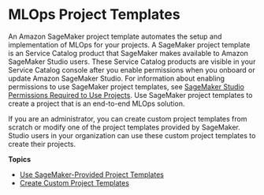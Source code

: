 # MLOps Project Templates<a name="sagemaker-projects-templates"></a>

An Amazon SageMaker project template automates the setup and implementation of MLOps for your projects\. A SageMaker project template is an Service Catalog product that SageMaker makes available to Amazon SageMaker Studio users\. These Service Catalog products are visible in your Service Catalog console after you enable permissions when you onboard or update Amazon SageMaker Studio\. For information about enabling permissions to use SageMaker project templates, see [SageMaker Studio Permissions Required to Use Projects](sagemaker-projects-studio-updates.md)\. Use SageMaker project templates to create a project that is an end\-to\-end MLOps solution\.

If you are an administrator, you can create custom project templates from scratch or modify one of the project templates provided by SageMaker\. Studio users in your organization can use these custom project templates to create their projects\.

**Topics**
+ [Use SageMaker\-Provided Project Templates](sagemaker-projects-templates-sm.md)
+ [Create Custom Project Templates](sagemaker-projects-templates-custom.md)